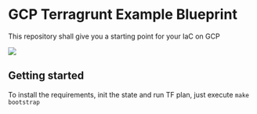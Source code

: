 # GCP Terragrunt Example Blueprint
This repository shall give you a starting point for your IaC on GCP

![](./demo.gif)
## Getting started

To install the requirements, init the state and run TF plan, just execute `make bootstrap`